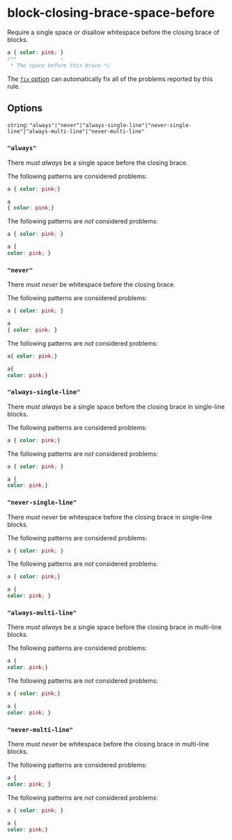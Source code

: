# block-closing-brace-space-before

Require a single space or disallow whitespace before the closing brace of blocks.

```css
a { color: pink; }
/**              ↑
 * The space before this brace */
```

The [`fix` option](https://stylelint.io/user-guide/options#fix) can automatically fix all of the problems reported by this rule.

## Options

`string`: `"always"|"never"|"always-single-line"|"never-single-line"|"always-multi-line"|"never-multi-line"`

### `"always"`

There _must always_ be a single space before the closing brace.

The following patterns are considered problems:

```css
a { color: pink;}
```

```css
a
{ color: pink;}
```

The following patterns are _not_ considered problems:

```css
a { color: pink; }
```

```css
a {
color: pink; }
```

### `"never"`

There _must never_ be whitespace before the closing brace.

The following patterns are considered problems:

```css
a { color: pink; }
```

```css
a
{ color: pink; }
```

The following patterns are _not_ considered problems:

```css
a{ color: pink;}
```

```css
a{
color: pink;}
```

### `"always-single-line"`

There _must always_ be a single space before the closing brace in single-line blocks.

The following patterns are considered problems:

```css
a { color: pink;}
```

The following patterns are _not_ considered problems:

```css
a { color: pink; }
```

```css
a {
color: pink;}
```

### `"never-single-line"`

There _must never_ be whitespace before the closing brace in single-line blocks.

The following patterns are considered problems:

```css
a { color: pink; }
```

The following patterns are _not_ considered problems:

```css
a { color: pink;}
```

```css
a {
color: pink; }
```

### `"always-multi-line"`

There _must always_ be a single space before the closing brace in multi-line blocks.

The following patterns are considered problems:

```css
a {
color: pink;}
```

The following patterns are _not_ considered problems:

```css
a { color: pink;}
```

```css
a {
color: pink; }
```

### `"never-multi-line"`

There _must never_ be whitespace before the closing brace in multi-line blocks.

The following patterns are considered problems:

```css
a {
color: pink; }
```

The following patterns are _not_ considered problems:

```css
a { color: pink; }
```

```css
a {
color: pink;}
```
